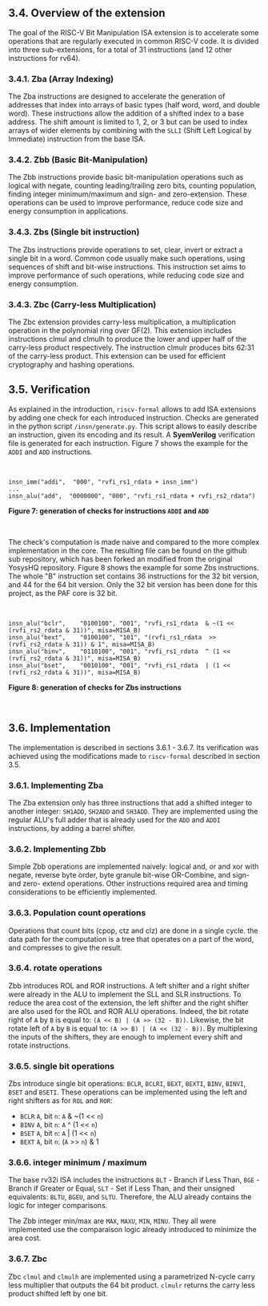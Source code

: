 ## 3.4. Overview of the extension

The goal of the RISC-V Bit Manipulation ISA extension is to accelerate some operations that are regularly executed in common RISC-V code. It is divided into three sub-extensions, for a total of 31 instructions (and 12 other instructions for rv64).

### 3.4.1. Zba (Array Indexing)

The Zba instructions are designed to accelerate the generation of addresses that index into arrays of basic types (half word, word, and double word). These instructions allow the addition of a shifted index to a base address. The shift amount is limited to 1, 2, or 3 but can be used to index arrays of wider elements by combining with the `SLLI` (Shift Left Logical by Immediate) instruction from the base ISA.

### 3.4.2. Zbb (Basic Bit-Manipulation)

The Zbb instructions provide basic bit-manipulation operations such as logical with negate, counting leading/trailing zero bits, counting population, finding integer minimum/maximum and sign- and zero-extension. These operations can be used to improve performance, reduce code size and energy consumption in applications.

### 3.4.3. Zbs (Single bit instruction)

The Zbs instructions provide operations to set, clear, invert or extract a single bit in a word. Common code usually make such operations, using sequences of shift and bit-wise instructions. This instruction set aims to improve performance of such operations, while reducing code size and energy consumption. 

### 3.4.3. Zbc (Carry-less Multiplication)

The Zbc extension provides carry-less multiplication, a multiplication operation in the polynomial ring over GF(2). This extension includes instructions clmul and clmulh to produce the lower and upper half of the carry-less product respectively. The instruction clmulr produces bits 62:31 of the carry-less product. This extension can be used for efficient cryptography and hashing operations.



## 3.5. Verification

As explained in the introduction, `riscv-formal` allows to add ISA extensions by adding one check for each introduced instruction. Checks are generated in the python script `/insn/generate.py`. This script allows to easily describe an instruction, given its encoding and its result. A __SyemVerilog__ verification file is generated for each instruction. Figure 7 shows the example for the 
`ADDI` and `ADD` instructions. 

<br/>


```
insn_imm("addi",  "000", "rvfi_rs1_rdata + insn_imm")
...
insn_alu("add",  "0000000", "000", "rvfi_rs1_rdata + rvfi_rs2_rdata")
```
__Figure 7: generation of checks for instructions `ADDI` and `ADD`__

<br/>


The check's computation is made naive and compared to the more complex implementation in the core. The resulting file can be found on the github sub repository, which has been forked an modified from the original YosysHQ repository. Figure 8 shows the example for some Zbs instructions. The whole "B" instruction set contains 36 instructions for  the 32 bit version, and 44 for the 64 bit version. Only the 32 bit version has been done for this project, as the PAF core is 32 bit.

<br/>

```
insn_alu("bclr",    "0100100", "001", "rvfi_rs1_rdata  & ~(1 << (rvfi_rs2_rdata & 31))", misa=MISA_B)
insn_alu("bext",    "0100100", "101", "(rvfi_rs1_rdata  >> (rvfi_rs2_rdata & 31)) & 1", misa=MISA_B)
insn_alu("binv",    "0110100", "001", "rvfi_rs1_rdata  ^ (1 << (rvfi_rs2_rdata & 31))", misa=MISA_B)
insn_alu("bset",    "0010100", "001", "rvfi_rs1_rdata  | (1 << (rvfi_rs2_rdata & 31))", misa=MISA_B)
```
__Figure 8: generation of checks for Zbs instructions__

<br/>


## 3.6. Implementation

The implementation is described in sections 3.6.1 - 3.6.7. Its verification was achieved using the modifications made to `riscv-formal` described in section 3.5.

### 3.6.1. Implementing Zba

The Zba extension only has three instructions that add a shifted integer to another integer: `SH1ADD`, `SH2ADD` and `SH3ADD`.
They are implemented using the regular ALU's full adder that is already used for the `ADD` and `ADDI` instructions, by adding a barrel shifter.


### 3.6.2. Implementing Zbb

Simple Zbb operations are implemented naively:
logical and, or and xor with negate, reverse byte order, byte granule bit-wise OR-Combine, and sign- and zero- extend operations. Other instructions required area and timing considerations to be efficiently implemented.


### 3.6.3. Population count operations

Operations that count bits (cpop, ctz and clz) are done in a single cycle.
the data path for the computation is a tree that operates on a part of the word, and compresses to give the result.


### 3.6.4. rotate operations

Zbb introduces ROL and ROR instructions. A left shifter and a right shifter were already in the ALU to implement the SLL and SLR instructions. To reduce the area cost of the extension, the left shifter and the right shifter are also used for the ROL and ROR ALU operations. 
Indeed, the bit rotate right of `A` by `B` is equal to: `(A << B) | (A >> (32 - B))`. Likewise, the bit rotate left of `A` by `B` is equal to: `(A >> B) | (A << (32 - B))`.
By multiplexing the inputs of the shifters, they are enough to implement every shift and rotate instructions. 

### 3.6.5. single bit operations

Zbs introduce single bit operations: `BCLR`, `BCLRI`, `BEXT`, `BEXTI`, `BINV`, `BINVI`, `BSET` and `BSETI`. These operations can be implemented using the left and right shifters as for `ROL` and `ROR`:


- `BCLR` `A`, bit `n`: `A` & ~(1 << `n`)  
- `BINV` `A`, bit `n`: `A` ^  (1 << `n`)  
- `BSET` `A`, bit `n`: `A` |  (1 << `n`)  
- `BEXT` `A`, bit `n`: (`A` >> `n`) & 1  


### 3.6.6. integer minimum / maximum

The base rv32i ISA includes the instructions `BLT` - Branch if Less Than, `BGE` - Branch if Greater or Equal, `SLT` - Set if Less Than, and their unsigned equivalents: `BLTU`, `BGEU`, and `SLTU`. 
Therefore, the ALU already contains the logic for integer comparisons.

The Zbb integer min/max are `MAX`, `MAXU`, `MIN`, `MINU`. They all were implemented use the comparaison logic already introduced to minimize the area cost.


###  3.6.7. Zbc

Zbc `clmul` and `clmulh` are implemented using a parametrized N-cycle carry less  multiplier that outputs the 64 bit product. `clmulr` returns the carry less product shifted left by one bit.


